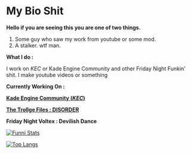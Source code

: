 # My Bio Shit

**Hello if you are seeing this you are one of two things.**

1. Some guy who saw my work from youtube or some mod.
2. A stalker. wtf man.


**What I do :**

I work on *KEC* or Kade Engine Community and other Friday Night Funkin' shit.
I make youtube videos or something


**Currently Working On :**

**[Kade Engine Community (*KEC*)](https://github.com/TheRealJake12/Kade-Engine-Community.git)**

**[The Trollge Files : DISORDER](https://gamebanana.com/mods/323190)**

**Friday Night Voltex :  Devilish Dance**

[![Funni Stats](https://github-readme-stats.vercel.app/api?username=TheRealJake12&theme=dracula)](https://github.com/anuraghazra/github-readme-stats)

[![Top Langs](https://github-readme-stats.vercel.app/api/top-langs/?username=TheRealJake12&theme=dracula)](https://github.com/anuraghazra/github-readme-stats)
